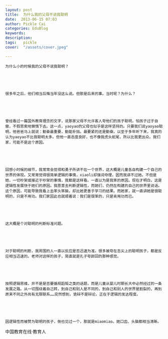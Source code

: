 ```yaml
---
layout: post  
title:  为什么我的父母不说我聪明  
date:  2013-06-15 07:03  
author: Pickle Cai  
categories: EduBlog  
keywords: 
description:   
tags:	pickle   
cover:  "/assets/cover.jpeg"  

---  
```

    


	为什么小的时候我的父母不说我聪明？





	很多年之后，他们相当后悔当年没这么说。但那是后来的事。当时呢？为什么？





	曾经看过一篇国外教育理念的文字，说那家父母不允许客人夸他们的孩子聪明，怕孩子过于自傲，不假思索地懒惰下去。这一点，yaoyao的父母也似乎是这样坚持的。只要我们说yaoyao聪明，他爸爸马上就说：勤奋最重要，勤能补拙。最要紧的还是勤奋。以至于多年听下来，我真的认为yaoyao不比我聪明太多。但他一直态度良好，也不像我虎头蛇尾，所以比我更出众。我们家，可能不是这个原因。





	回想小时候的细节，我常常会觉得和勇子所讲不在一个世界，这大概是儿童各自构建一个自己的世界的体现。又常常觉得很简单逻辑的事情，xiaoli却强词夺理，因而我讲不过她。不但是她，一切吵架或接近于吵架的事情，我都是这样看。一直以为是我笨的原因。现在才明白，这是逻辑性发展快于她们的原因。我愿意去判断逻辑性，而她们，仍然在构建的自己的世界里说话。这个原因，可能导致我看上去笨头笨脑，却比她更善于学习的结果。而她家，就一直讲她是很聪明的，只是不用功。我们家因此也就顺着说：我们是很笨的，只是肯用功而已。





	这大概是个对聪明的判断标准问题。





	对于聪明的判断，我周围的人一直以反应是否迅速为准。很多被夸在舌尖上的聪明孩子，都是反应相当迅速的。老师对这样的孩子，简直就是孔子夸颜回的那种感觉。





	按照逻辑思维，并不是是否要循规蹈矩之类的话题，而是儿童从婴儿时期长大中必然经过的一条发展之路。从一切围绕着自己转，到自己和别人是不同的，到自己和别人的世界是割裂的，再到原来不同之外尚有无限联系……突然想到，诡辩不是辩论，正在于逻辑的发达程度。





	因逻辑性而被赞为聪明的孩子，倒也见过一个，那就是miaomiao。她口齿、头脑都相当清晰。





	 





		    
 中国教育在线·教育人

